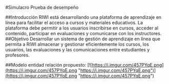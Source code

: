 #Simulacro Prueba de desempeño

##Introducción
RIWI está desarrollando una plataforma de aprendizaje en línea para facilitar el acceso a
cursos y materiales educativos. La plataforma debe permitir a los usuarios inscribirse en
cursos, acceder al contenido, participar en evaluaciones y comunicarse con los
instructores.
##Objetivo
Desarrollar un sistema de gestión de aprendizaje en línea que permita a RIWI almacenar y
gestionar eficientemente los cursos, los usuarios, las evaluaciones y las comunicaciones
entre estudiantes y profesores.

##Modelo entidad relación propuesto:
[![https://i.imgur.com/457PYqE.png](https://i.imgur.com/457PYqE.png "https://i.imgur.com/457PYqE.png")](https://i.imgur.com/457PYqE.png "https://i.imgur.com/457PYqE.png")
